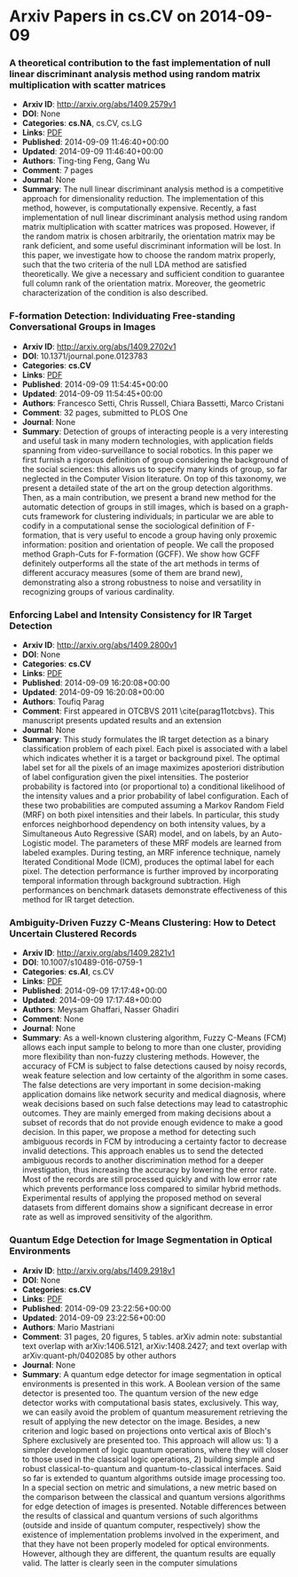 # Arxiv Papers in cs.CV on 2014-09-09
### A theoretical contribution to the fast implementation of null linear discriminant analysis method using random matrix multiplication with scatter matrices
- **Arxiv ID**: http://arxiv.org/abs/1409.2579v1
- **DOI**: None
- **Categories**: **cs.NA**, cs.CV, cs.LG
- **Links**: [PDF](http://arxiv.org/pdf/1409.2579v1)
- **Published**: 2014-09-09 11:46:40+00:00
- **Updated**: 2014-09-09 11:46:40+00:00
- **Authors**: Ting-ting Feng, Gang Wu
- **Comment**: 7 pages
- **Journal**: None
- **Summary**: The null linear discriminant analysis method is a competitive approach for dimensionality reduction. The implementation of this method, however, is computationally expensive. Recently, a fast implementation of null linear discriminant analysis method using random matrix multiplication with scatter matrices was proposed. However, if the random matrix is chosen arbitrarily, the orientation matrix may be rank deficient, and some useful discriminant information will be lost. In this paper, we investigate how to choose the random matrix properly, such that the two criteria of the null LDA method are satisfied theoretically. We give a necessary and sufficient condition to guarantee full column rank of the orientation matrix. Moreover, the geometric characterization of the condition is also described.



### F-formation Detection: Individuating Free-standing Conversational Groups in Images
- **Arxiv ID**: http://arxiv.org/abs/1409.2702v1
- **DOI**: 10.1371/journal.pone.0123783
- **Categories**: **cs.CV**
- **Links**: [PDF](http://arxiv.org/pdf/1409.2702v1)
- **Published**: 2014-09-09 11:54:45+00:00
- **Updated**: 2014-09-09 11:54:45+00:00
- **Authors**: Francesco Setti, Chris Russell, Chiara Bassetti, Marco Cristani
- **Comment**: 32 pages, submitted to PLOS One
- **Journal**: None
- **Summary**: Detection of groups of interacting people is a very interesting and useful task in many modern technologies, with application fields spanning from video-surveillance to social robotics. In this paper we first furnish a rigorous definition of group considering the background of the social sciences: this allows us to specify many kinds of group, so far neglected in the Computer Vision literature. On top of this taxonomy, we present a detailed state of the art on the group detection algorithms. Then, as a main contribution, we present a brand new method for the automatic detection of groups in still images, which is based on a graph-cuts framework for clustering individuals; in particular we are able to codify in a computational sense the sociological definition of F-formation, that is very useful to encode a group having only proxemic information: position and orientation of people. We call the proposed method Graph-Cuts for F-formation (GCFF). We show how GCFF definitely outperforms all the state of the art methods in terms of different accuracy measures (some of them are brand new), demonstrating also a strong robustness to noise and versatility in recognizing groups of various cardinality.



### Enforcing Label and Intensity Consistency for IR Target Detection
- **Arxiv ID**: http://arxiv.org/abs/1409.2800v1
- **DOI**: None
- **Categories**: **cs.CV**
- **Links**: [PDF](http://arxiv.org/pdf/1409.2800v1)
- **Published**: 2014-09-09 16:20:08+00:00
- **Updated**: 2014-09-09 16:20:08+00:00
- **Authors**: Toufiq Parag
- **Comment**: First appeared in OTCBVS 2011 \cite{parag11otcbvs}. This manuscript
  presents updated results and an extension
- **Journal**: None
- **Summary**: This study formulates the IR target detection as a binary classification problem of each pixel. Each pixel is associated with a label which indicates whether it is a target or background pixel. The optimal label set for all the pixels of an image maximizes aposteriori distribution of label configuration given the pixel intensities. The posterior probability is factored into (or proportional to) a conditional likelihood of the intensity values and a prior probability of label configuration. Each of these two probabilities are computed assuming a Markov Random Field (MRF) on both pixel intensities and their labels. In particular, this study enforces neighborhood dependency on both intensity values, by a Simultaneous Auto Regressive (SAR) model, and on labels, by an Auto-Logistic model. The parameters of these MRF models are learned from labeled examples. During testing, an MRF inference technique, namely Iterated Conditional Mode (ICM), produces the optimal label for each pixel. The detection performance is further improved by incorporating temporal information through background subtraction. High performances on benchmark datasets demonstrate effectiveness of this method for IR target detection.



### Ambiguity-Driven Fuzzy C-Means Clustering: How to Detect Uncertain Clustered Records
- **Arxiv ID**: http://arxiv.org/abs/1409.2821v1
- **DOI**: 10.1007/s10489-016-0759-1
- **Categories**: **cs.AI**, cs.CV
- **Links**: [PDF](http://arxiv.org/pdf/1409.2821v1)
- **Published**: 2014-09-09 17:17:48+00:00
- **Updated**: 2014-09-09 17:17:48+00:00
- **Authors**: Meysam Ghaffari, Nasser Ghadiri
- **Comment**: None
- **Journal**: None
- **Summary**: As a well-known clustering algorithm, Fuzzy C-Means (FCM) allows each input sample to belong to more than one cluster, providing more flexibility than non-fuzzy clustering methods. However, the accuracy of FCM is subject to false detections caused by noisy records, weak feature selection and low certainty of the algorithm in some cases. The false detections are very important in some decision-making application domains like network security and medical diagnosis, where weak decisions based on such false detections may lead to catastrophic outcomes. They are mainly emerged from making decisions about a subset of records that do not provide enough evidence to make a good decision. In this paper, we propose a method for detecting such ambiguous records in FCM by introducing a certainty factor to decrease invalid detections. This approach enables us to send the detected ambiguous records to another discrimination method for a deeper investigation, thus increasing the accuracy by lowering the error rate. Most of the records are still processed quickly and with low error rate which prevents performance loss compared to similar hybrid methods. Experimental results of applying the proposed method on several datasets from different domains show a significant decrease in error rate as well as improved sensitivity of the algorithm.



### Quantum Edge Detection for Image Segmentation in Optical Environments
- **Arxiv ID**: http://arxiv.org/abs/1409.2918v1
- **DOI**: None
- **Categories**: **cs.CV**
- **Links**: [PDF](http://arxiv.org/pdf/1409.2918v1)
- **Published**: 2014-09-09 23:22:56+00:00
- **Updated**: 2014-09-09 23:22:56+00:00
- **Authors**: Mario Mastriani
- **Comment**: 31 pages, 20 figures, 5 tables. arXiv admin note: substantial text
  overlap with arXiv:1406.5121, arXiv:1408.2427; and text overlap with
  arXiv:quant-ph/0402085 by other authors
- **Journal**: None
- **Summary**: A quantum edge detector for image segmentation in optical environments is presented in this work. A Boolean version of the same detector is presented too. The quantum version of the new edge detector works with computational basis states, exclusively. This way, we can easily avoid the problem of quantum measurement retrieving the result of applying the new detector on the image. Besides, a new criterion and logic based on projections onto vertical axis of Bloch's Sphere exclusively are presented too. This approach will allow us: 1) a simpler development of logic quantum operations, where they will closer to those used in the classical logic operations, 2) building simple and robust classical-to-quantum and quantum-to-classical interfaces. Said so far is extended to quantum algorithms outside image processing too. In a special section on metric and simulations, a new metric based on the comparison between the classical and quantum versions algorithms for edge detection of images is presented. Notable differences between the results of classical and quantum versions of such algorithms (outside and inside of quantum computer, respectively) show the existence of implementation problems involved in the experiment, and that they have not been properly modeled for optical environments. However, although they are different, the quantum results are equally valid. The latter is clearly seen in the computer simulations



